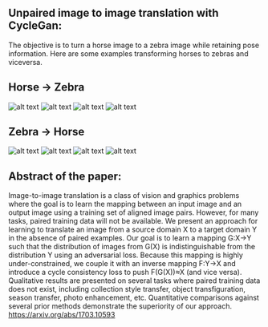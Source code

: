 ## Unpaired image to image translation with CycleGan:
The objective is to turn a horse image to a zebra image while retaining pose information. Here are some examples transforming horses to zebras and viceversa.

## Horse -> Zebra
![alt text](https://github.com/DavidCanoRosillo/GANS/blob/master/CycleGan/results/Screenshot%202022-04-18%20at%2012.03.07.png)
![alt text](https://github.com/DavidCanoRosillo/GANS/blob/master/CycleGan/results/Screenshot%202022-04-18%20at%2012.03.35.png)
![alt text](https://github.com/DavidCanoRosillo/GANS/blob/master/CycleGan/results/Screenshot%202022-04-18%20at%2012.04.29.png)
![alt text](https://github.com/DavidCanoRosillo/GANS/blob/master/CycleGan/results/Screenshot%202022-04-18%20at%2012.04.39.png)

## Zebra -> Horse
![alt text](https://github.com/DavidCanoRosillo/GANS/blob/master/CycleGan/results/Screenshot%202022-04-18%20at%2012.03.44.png)
![alt text](https://github.com/DavidCanoRosillo/GANS/blob/master/CycleGan/results/Screenshot%202022-04-18%20at%2012.03.55.png)
![alt text](https://github.com/DavidCanoRosillo/GANS/blob/master/CycleGan/results/Screenshot%202022-04-18%20at%2012.04.05.png)
![alt text](https://github.com/DavidCanoRosillo/GANS/blob/master/CycleGan/results/Screenshot%202022-04-18%20at%2012.04.05.png)


## Abstract of the paper:

Image-to-image translation is a class of vision and graphics problems where the goal is to learn the mapping between an input image and an output image using a training set of aligned image pairs. However, for many tasks, paired training data will not be available. We present an approach for learning to translate an image from a source domain X to a target domain Y in the absence of paired examples. Our goal is to learn a mapping G:X→Y such that the distribution of images from G(X) is indistinguishable from the distribution Y using an adversarial loss. Because this mapping is highly under-constrained, we couple it with an inverse mapping F:Y→X and introduce a cycle consistency loss to push F(G(X))≈X (and vice versa). Qualitative results are presented on several tasks where paired training data does not exist, including collection style transfer, object transfiguration, season transfer, photo enhancement, etc. Quantitative comparisons against several prior methods demonstrate the superiority of our approach.
https://arxiv.org/abs/1703.10593
